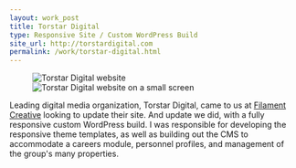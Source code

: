 ```yaml
---
layout: work_post
title: Torstar Digital
type: Responsive Site / Custom WordPress Build
site_url: http://torstardigital.com
permalink: /work/torstar-digital.html
---
```


<figure class="responsive-site">
    <img src="{% asset_path work/torstardigital-full.png %}" alt="Torstar Digital website" class="site-full"/>
    <img src="{% asset_path work/torstardigital-mobile.png %}" alt="Torstar Digital website on a small screen" class="site-mobile"/>
</figure>

Leading digital media organization, Torstar Digital, came to us at [Filament Creative](http://filamentlab.com) looking to update their site.  And update we did, with a fully responsive custom WordPress build. I was responsible for developing the responsive theme templates, as well as building out the CMS to accommodate a careers module, personnel profiles, and management of the group's many properties.